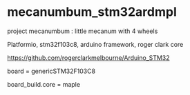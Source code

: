 # mecanumbum_stm32ardmpl

project mecanumbum : little mecanum with 4 wheels

Platformio, stm32f103c8, arduino framework, roger clark core

https://github.com/rogerclarkmelbourne/Arduino_STM32

board = genericSTM32F103C8

board_build.core = maple

